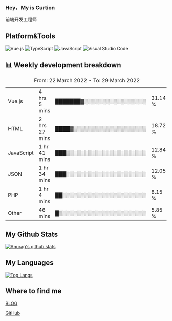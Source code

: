 ### Hey，My is Curtion
前端开发工程师
## Platform&Tools

![Vue.js](https://img.shields.io/badge/-Vue.js-4FC08D?style=flat-square&logo=Vue.js&logoColor=white)
![TypeScript](https://img.shields.io/badge/-TypeScript-007ACC?style=flat-square&logo=typescript&logoColor=white)
![JavaScript](https://img.shields.io/badge/-JavaScript-F7DF1E?style=flat-square&logo=javascript&logoColor=black)
![Visual Studio Code](https://img.shields.io/badge/-VSCode-007ACC?style=flat-square&logo=Visual-Studio-Code&logoColor=white)

## 📊 Weekly development breakdown

<!--START_SECTION:waka-->

<table><caption>From: 22 March 2022 - To: 29 March 2022</caption><tr><td>Vue.js</td><td>4 hrs 5 mins</td><td>███████▓░░░░░░░░░░░░░░░░░</td><td>31.14 %</td></tr><tr><td>HTML</td><td>2 hrs 27 mins</td><td>████▓░░░░░░░░░░░░░░░░░░░░</td><td>18.72 %</td></tr><tr><td>JavaScript</td><td>1 hr 41 mins</td><td>███▒░░░░░░░░░░░░░░░░░░░░░</td><td>12.84 %</td></tr><tr><td>JSON</td><td>1 hr 34 mins</td><td>███░░░░░░░░░░░░░░░░░░░░░░</td><td>12.05 %</td></tr><tr><td>PHP</td><td>1 hr 4 mins</td><td>██░░░░░░░░░░░░░░░░░░░░░░░</td><td>8.15 %</td></tr><tr><td>Other</td><td>46 mins</td><td>█▒░░░░░░░░░░░░░░░░░░░░░░░</td><td>5.85 %</td></tr></table>

<!--END_SECTION:waka-->

## My Github Stats

[![Anurag's github stats](https://github-readme-stats.vercel.app/api?username=curtion&count_private=true&show_icons=true&theme=onedark)](https://github.com/anuraghazra/github-readme-stats)

## My Languages

[![Top Langs](https://github-readme-stats.vercel.app/api/top-langs/?username=curtion&layout=compact)](https://github.com/anuraghazra/github-readme-stats)

## Where to find me

[BLOG](https://blog.3gxk.net)

[GitHub](https://github.com/Curtion)
